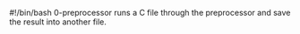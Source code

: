 #!/bin/bash
0-preprocessor runs a C file through the preprocessor and save the result into another file.

